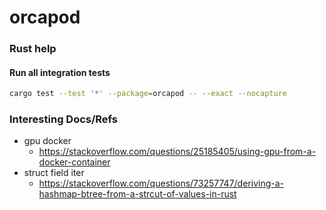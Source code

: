 # orcapod

### Rust help

#### Run all integration tests

```bash
cargo test --test '*' --package=orcapod -- --exact --nocapture
```

### Interesting Docs/Refs


- gpu docker
  - https://stackoverflow.com/questions/25185405/using-gpu-from-a-docker-container
- struct field iter
  - https://stackoverflow.com/questions/73257747/deriving-a-hashmap-btree-from-a-strcut-of-values-in-rust